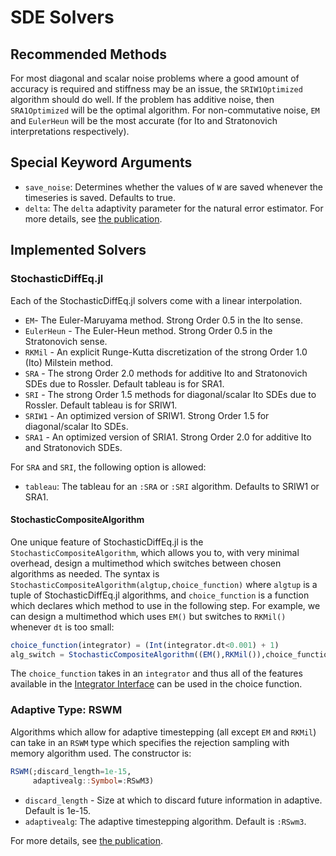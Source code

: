 # SDE Solvers

## Recommended Methods

For most diagonal and scalar noise problems where a good amount of accuracy is
required and stiffness may be an issue, the `SRIW1Optimized` algorithm should do
well. If the problem has additive noise, then `SRA1Optimized` will be the optimal
algorithm. For non-commutative noise, `EM` and `EulerHeun` will be the most accurate
(for Ito and Stratonovich interpretations respectively).

## Special Keyword Arguments

* `save_noise`: Determines whether the values of `W` are saved whenever the timeseries
  is saved. Defaults to true.
* `delta`: The `delta` adaptivity parameter for the natural error estimator. For
  more details, see [the publication](http://chrisrackauckas.com/assets/Papers/ChrisRackauckas-AdaptiveSRK.pdf).

## Implemented Solvers

### StochasticDiffEq.jl

Each of the StochasticDiffEq.jl solvers come with a linear interpolation.

- `EM`- The Euler-Maruyama method. Strong Order 0.5 in the Ito sense.
- `EulerHeun` - The Euler-Heun method. Strong Order 0.5 in the Stratonovich sense.
- `RKMil` - An explicit Runge-Kutta discretization of the strong Order 1.0 (Ito) Milstein method.
- `SRA` - The strong Order 2.0 methods for additive Ito and Stratonovich SDEs due to Rossler.
  Default tableau is for SRA1.
- `SRI` - The strong Order 1.5 methods for diagonal/scalar Ito SDEs due to Rossler.
  Default tableau is for SRIW1.
- `SRIW1` - An optimized version of SRIW1. Strong Order 1.5 for diagonal/scalar Ito SDEs.
- `SRA1` - An optimized version of SRIA1. Strong Order 2.0 for additive Ito and Stratonovich SDEs.

For `SRA` and `SRI`, the following option is allowed:

* `tableau`: The tableau for an `:SRA` or `:SRI` algorithm. Defaults to SRIW1 or SRA1.

#### StochasticCompositeAlgorithm

One unique feature of StochasticDiffEq.jl is the `StochasticCompositeAlgorithm`, which allows
you to, with very minimal overhead, design a multimethod which switches between
chosen algorithms as needed. The syntax is `StochasticCompositeAlgorithm(algtup,choice_function)`
where `algtup` is a tuple of StochasticDiffEq.jl algorithms, and `choice_function`
is a function which declares which method to use in the following step. For example,
we can design a multimethod which uses `EM()` but switches to `RKMil()` whenever
`dt` is too small:

```julia
choice_function(integrator) = (Int(integrator.dt<0.001) + 1)
alg_switch = StochasticCompositeAlgorithm((EM(),RKMil()),choice_function)
```

The `choice_function` takes in an `integrator` and thus all of the features
available in the [Integrator Interface](@ref)
can be used in the choice function.

### Adaptive Type: RSWM

Algorithms which allow for adaptive timestepping (all except `EM` and `RKMil`)
can take in an `RSWM` type which specifies the rejection sampling with memory
algorithm used. The constructor is:

```julia
RSWM(;discard_length=1e-15,
     adaptivealg::Symbol=:RSwM3)
```

* `discard_length` - Size at which to discard future information in adaptive. Default is 1e-15.
* `adaptivealg`: The adaptive timestepping algorithm. Default is `:RSwm3`.

For more details, see [the publication](http://chrisrackauckas.com/assets/Papers/ChrisRackauckas-AdaptiveSRK.pdf).
